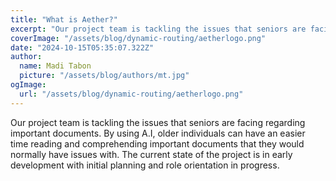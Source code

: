 ```yaml
---
title: "What is Aether?"
excerpt: "Our project team is tackling the issues that seniors are facing regarding important documents. By using ai, older individuals can have an easier time reading and comprehending important documents that they would normally have issues with."
coverImage: "/assets/blog/dynamic-routing/aetherlogo.png"
date: "2024-10-15T05:35:07.322Z"
author:
  name: Madi Tabon
  picture: "/assets/blog/authors/mt.jpg"
ogImage:
  url: "/assets/blog/dynamic-routing/aetherlogo.png"
---
```


Our project team is tackling the issues that seniors are facing regarding important documents. By using A.I, older individuals can have an easier time reading and comprehending important documents that they would normally have issues with. The current state of the project is in early development with initial planning and role orientation in progress.
